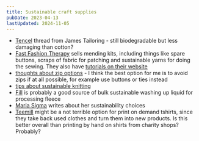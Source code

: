 ```yaml
---
title: Sustainable craft supplies
pubDate: 2023-04-13
lastUpdated: 2024-11-05
---
```


- [Tencel](https://jamestailoring.co.uk/product/sew-all-celofil-100-tencel-biological-thread-40/) thread from James Tailoring - still biodegradable but less damaging than cotton?
- [Fast Fashion Therapy](https://www.etsy.com/uk/shop/FastFashionTherapy) sells mending kits, including things like spare buttons, scraps of fabric for patching and sustainable yarns for doing the sewing. They also have [tutorials on their website](http://www.fastfashiontherapy.co.uk/how-to/)
- [thoughts about zip options](https://web.archive.org/web/20190720141338/http://sourcedenim.com/stories-of-source/2015/7/7/in-search-of-zippers) - I think the best option for me is to avoid zips if at all possible, for example use buttons or ties instead
- [tips about sustainable knitting](https://newwaveknitting.com/10-awesome-ways-to-be-a-more-sustainable-knitter/)
- [Fill](https://www.fillrefill.co/) is probably a good source of bulk sustainable washing up liquid for processing fleece
- [Maria Sigma](https://www.mariasigma.com/philosophy) writes about her sustainability choices
- [Teemill](https://teemill.com/) might be a not terrible option for print on demand tshirts, since they take back used clothes and turn them into new products. Is this better overall than printing by hand on shirts from charity shops? Probably?
